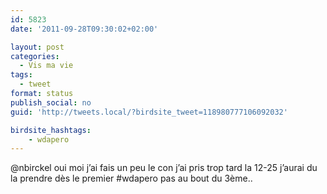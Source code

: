 ```yaml
---
id: 5823
date: '2011-09-28T09:30:02+02:00'

layout: post
categories:
  - Vis ma vie
tags:
  - tweet
format: status
publish_social: no
guid: 'http://tweets.local/?birdsite_tweet=118980777106092032'

birdsite_hashtags:
    - wdapero
---
```


@nbirckel oui moi j’ai fais un peu le con j’ai pris trop tard la 12-25 j’aurai du la prendre dès le premier #wdapero pas au bout du 3ème..